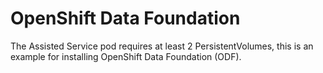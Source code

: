 # OpenShift Data Foundation
The Assisted Service pod requires at least 2 PersistentVolumes, this is an example for installing OpenShift Data Foundation (ODF).
